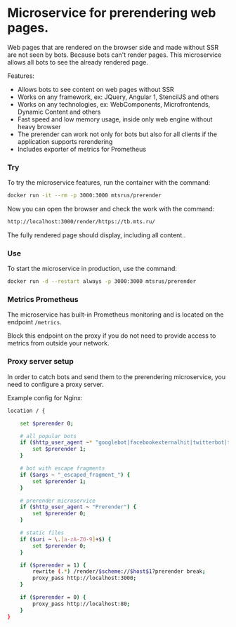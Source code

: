 # Microservice for prerendering web pages.

Web pages that are rendered on the browser side and made without SSR are not seen by bots. Because bots can't render pages. This microservice allows all bots to see the already rendered page.

Features:
- Allows bots to see content on web pages without SSR
- Works on any framework, ex: JQuery, Angular 1, StencilJS and others
- Works on any technologies, ex: WebComponents, Microfrontends, Dynamic Content and others
- Fast speed and low memory usage, inside only web engine without heavy browser
- The prerender can work not only for bots but also for all clients if the application supports rerendering
- Includes exporter of metrics for Prometheus

### Try
To try the microservice features, run the container with the command:
```sh
docker run -it --rm -p 3000:3000 mtsrus/prerender
```

Now you can open the browser and check the work with the command:

```sh
http://localhost:3000/render/https://tb.mts.ru/
```

The fully rendered page should display, including all content..

### Use
To start the microservice in production, use the command:
```sh
docker run -d --restart always -p 3000:3000 mtsrus/prerender
```

### Metrics Prometheus
The microservice has built-in Prometheus monitoring and is located on the endpoint `/metrics`.

Block this endpoint on the proxy if you do not need to provide access to metrics from outside your network.

### Proxy server setup
In order to catch bots and send them to the prerendering microservice, you need to configure a proxy server.

Example config for Nginx:
```sh
location / {

    set $prerender 0;

    # all popular bots
    if ($http_user_agent ~* "googlebot|facebookexternalhit|twitterbot|telegrambot|yahoo|bingbot|baiduspider|yandex|yeti|yodaobot|gigabot|ia_archiver|developers\.google\.com") {
        set $prerender 1;
    }

    # bot with escape fragments
    if ($args ~ "_escaped_fragment_") {
        set $prerender 1;
    }

    # prerender microservice
    if ($http_user_agent ~ "Prerender") {
        set $prerender 0;
    }

    # static files
    if ($uri ~ \.[a-zA-Z0-9]+$) {
        set $prerender 0;
    }

    if ($prerender = 1) {
        rewrite (.*) /render/$scheme://$host$1?prerender break;
        proxy_pass http://localhost:3000;
    }

    if ($prerender = 0) {
        proxy_pass http://localhost:80;
    }
}
```